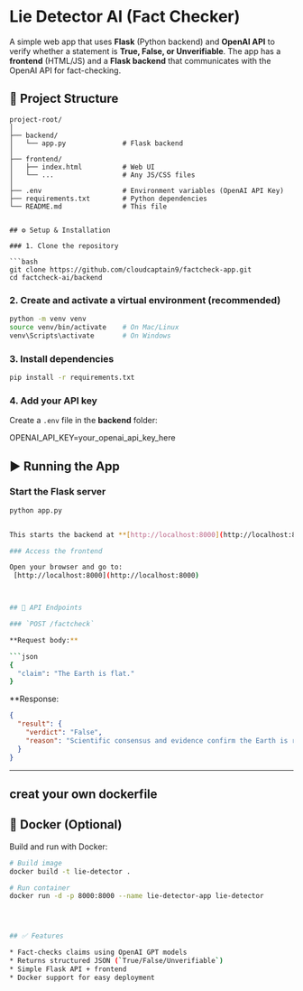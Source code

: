 #  Lie Detector AI (Fact Checker)

A simple web app that uses **Flask** (Python backend) and **OpenAI API** to verify whether a statement is **True, False, or Unverifiable**.
The app has a **frontend** (HTML/JS) and a **Flask backend** that communicates with the OpenAI API for fact-checking.


## 📂 Project Structure

```
project-root/
│
├── backend/
│   └── app.py              # Flask backend
│
├── frontend/
│   ├── index.html          # Web UI
│   └── ...                 # Any JS/CSS files
│
├── .env                    # Environment variables (OpenAI API Key)
├── requirements.txt        # Python dependencies
└── README.md               # This file


## ⚙️ Setup & Installation

### 1. Clone the repository

```bash
git clone https://github.com/cloudcaptain9/factcheck-app.git
cd factcheck-ai/backend
```

### 2. Create and activate a virtual environment (recommended)

```bash
python -m venv venv
source venv/bin/activate    # On Mac/Linux
venv\Scripts\activate       # On Windows
```

### 3. Install dependencies

```bash
pip install -r requirements.txt
```

### 4. Add your API key

Create a `.env` file in the **backend** folder:


OPENAI_API_KEY=your_openai_api_key_here




## ▶️ Running the App

### Start the Flask server

```bash
python app.py


This starts the backend at **[http://localhost:8000](http://localhost:8000)**.

### Access the frontend

Open your browser and go to:
 [http://localhost:8000](http://localhost:8000)



## 📡 API Endpoints

### `POST /factcheck`

**Request body:**

```json
{
  "claim": "The Earth is flat."
}
```

**Response:

```json
{
  "result": {
    "verdict": "False",
    "reason": "Scientific consensus and evidence confirm the Earth is round."
  }
}
```

---
## creat your own dockerfile

## 🐳 Docker (Optional)

Build and run with Docker:

```bash
# Build image
docker build -t lie-detector .

# Run container
docker run -d -p 8000:8000 --name lie-detector-app lie-detector




## ✅ Features

* Fact-checks claims using OpenAI GPT models
* Returns structured JSON (`True/False/Unverifiable`)
* Simple Flask API + frontend
* Docker support for easy deployment



